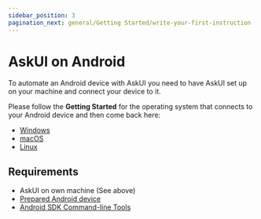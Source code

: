 ```yaml
---
sidebar_position: 3
pagination_next: general/Getting Started/write-your-first-instruction
---
```


# AskUI on Android

To automate an Android device with AskUI you need to have AskUI set up on your machine and connect your device to it.

Please follow the __Getting Started__ for the operating system that connects to your Android device and then come back here:

* [Windows](getting-started.md)
* [macOS](getting-started-macos.md)
* [Linux](getting-started-linux.md)

## Requirements

- AskUI on own machine (See above)
- [Prepared Android device](../../04-Executing%20Automations/mobile-automation.md#set-up-a-real-android-device)
- [Android SDK Command-line Tools](../../04-Executing%20Automations/mobile-automation.md#install-android-sdk-command-line-tools)
